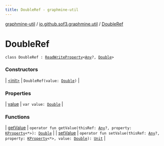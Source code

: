 ```yaml
---
title: DoubleRef - graphmine-util
---
```


[graphmine-util](../../index.html) / [io.github.sof3.graphmine.util](../index.html) / [DoubleRef](./index.html)

# DoubleRef

`class DoubleRef : `[`ReadWriteProperty`](https://kotlinlang.org/api/latest/jvm/stdlib/kotlin.properties/-read-write-property/index.html)`<`[`Any`](https://kotlinlang.org/api/latest/jvm/stdlib/kotlin/-any/index.html)`?, `[`Double`](https://kotlinlang.org/api/latest/jvm/stdlib/kotlin/-double/index.html)`>`

### Constructors

| [&lt;init&gt;](-init-.html) | `DoubleRef(value: `[`Double`](https://kotlinlang.org/api/latest/jvm/stdlib/kotlin/-double/index.html)`)` |

### Properties

| [value](value.html) | `var value: `[`Double`](https://kotlinlang.org/api/latest/jvm/stdlib/kotlin/-double/index.html) |

### Functions

| [getValue](get-value.html) | `operator fun getValue(thisRef: `[`Any`](https://kotlinlang.org/api/latest/jvm/stdlib/kotlin/-any/index.html)`?, property: `[`KProperty`](https://kotlinlang.org/api/latest/jvm/stdlib/kotlin.reflect/-k-property/index.html)`<*>): `[`Double`](https://kotlinlang.org/api/latest/jvm/stdlib/kotlin/-double/index.html) |
| [setValue](set-value.html) | `operator fun setValue(thisRef: `[`Any`](https://kotlinlang.org/api/latest/jvm/stdlib/kotlin/-any/index.html)`?, property: `[`KProperty`](https://kotlinlang.org/api/latest/jvm/stdlib/kotlin.reflect/-k-property/index.html)`<*>, value: `[`Double`](https://kotlinlang.org/api/latest/jvm/stdlib/kotlin/-double/index.html)`): `[`Unit`](https://kotlinlang.org/api/latest/jvm/stdlib/kotlin/-unit/index.html) |

